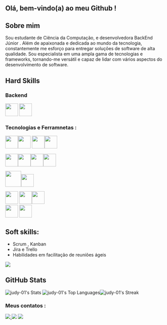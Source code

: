 ## Olá, bem-vindo(a) ao meu Github !

## Sobre mim 
Sou estudante de Ciência da Computação, e desenvolvedora BackEnd Júnior  . Além de  apaixonada e dedicada ao  mundo da tecnologia, constantemente me esforço para entregar soluções de software de alta qualidade. Sou especialista em uma ampla gama de tecnologias e frameworks, tornando-me versátil e capaz de lidar com vários aspectos do desenvolvimento de software.

## Hard Skills
### Backend 
 <img src="https://cdn.jsdelivr.net/gh/devicons/devicon@latest/icons/python/python-original.svg" width="40" height="40"/> <img src="https://cdn.jsdelivr.net/gh/devicons/devicon@latest/icons/nodejs/nodejs-original.svg" width="40" height="40"/>

### Tecnologias e Ferramnetas :
<img src="https://cdn.jsdelivr.net/gh/devicons/devicon@latest/icons/javascript/javascript-original.svg" width="40" height="40" /><img src="https://cdn.jsdelivr.net/gh/devicons/devicon@latest/icons/nodejs/nodejs-original.svg" width="40" height="40" /> <img src="https://cdn.jsdelivr.net/gh/devicons/devicon@latest/icons/express/express-original.svg" width="40" height="40" /><img src="https://cdn.jsdelivr.net/gh/devicons/devicon@latest/icons/jest/jest-plain.svg" width="40" height="40"/><br>

<img src="https://cdn.jsdelivr.net/gh/devicons/devicon@latest/icons/python/python-original.svg" width="40" height="40" /><img src="https://cdn.jsdelivr.net/gh/devicons/devicon@latest/icons/django/django-plain.svg" width="40" height="40"/><img src="https://cdn.jsdelivr.net/gh/devicons/devicon@latest/icons/flask/flask-original.svg" width="40" height="40"/><img src="https://cdn.jsdelivr.net/gh/devicons/devicon@latest/icons/swagger/swagger-original.svg" width="40" height="40" /><br>
          
          
<img src="https://cdn.jsdelivr.net/gh/devicons/devicon@latest/icons/mongodb/mongodb-original.svg" idth="50" height="50"/><img src="https://cdn.jsdelivr.net/gh/devicons/devicon@latest/icons/sqlite/sqlite-original.svg" width="40" height="40"/>
          
 <img src="https://cdn.jsdelivr.net/gh/devicons/devicon/icons/vscode/vscode-original.svg" width="40" height="40" /> <img src="https://cdn.jsdelivr.net/gh/devicons/devicon/icons/git/git-original.svg" width="40" height="40" /><img src="https://cdn.jsdelivr.net/gh/devicons/devicon@latest/icons/postman/postman-original.svg" width="40" height="40"/><br>
<img src="https://cdn.jsdelivr.net/gh/devicons/devicon@latest/icons/amazonwebservices/amazonwebservices-original-wordmark.svg" width="40" height="40" /> <img src="https://cdn.jsdelivr.net/gh/devicons/devicon@latest/icons/azure/azure-original.svg" width="40" height="40" />

## Soft skills:
- Scrum , Kanban
- Jira e Trello
- Habilidades em facilitação de reuniões ágeis
          
![](https://raw.githubusercontent.com/username/github-stats/master/generated/overview.svg#gh-dark-mode-only)

## GitHub Stats
![judy-01's Stats](https://github-readme-stats.vercel.app/api?username=judy-01&theme=dark&show_icons=true&hide_border=true&count_private=true) ![judy-01's Top Languages](https://github-readme-stats.vercel.app/api/top-langs/?username=judy-01&theme=dark&show_icons=true&hide_border=true&layout=compact)![judy-01's Streak](https://github-readme-streak-stats.herokuapp.com/?user=judy-01&theme=dark&hide_border=true)




  ### Meus contatos : 
 <div>
<a href="https://instagram.com/ju_dy.01" target="_blank"><img src="https://img.shields.io/badge/-Instagram-%23E4405F?style=for-the-badge&logo=instagram&logoColor=midnight-purple" target="_blank"> </a><a href = "mailto:contato@judysantos169@gmail.com"><img src="https://img.shields.io/badge/Gmail-D14836?style=for-the-badge&logo=gmail&logoColor=white" target="_blank"></a>
<a href="https://www.linkedin.com/in/judy-santos" target="_blank"><img src="https://img.shields.io/badge/-LinkedIn-%230077B5?style=for-the-badge&logo=linkedin&logoColor=white" target="_blank"></a>   
</div>



 
